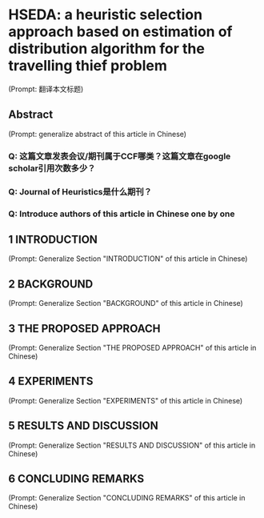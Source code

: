 # HSEDA: a heuristic selection approach based on estimation of distribution algorithm for the travelling thief problem

(Prompt: 翻译本文标题)

## Abstract

(Prompt: generalize abstract of this article in Chinese)

### Q: 这篇文章发表会议/期刊属于CCF哪类？这篇文章在google scholar引用次数多少？

### Q: Journal of Heuristics是什么期刊？

### Q: Introduce authors of this article in Chinese one by one 

## 1 INTRODUCTION

(Prompt: Generalize Section "INTRODUCTION" of this article in Chinese)

## 2 BACKGROUND

(Prompt: Generalize Section "BACKGROUND" of this article in Chinese)

## 3 THE PROPOSED APPROACH

(Prompt: Generalize Section "THE PROPOSED APPROACH" of this article in Chinese)

## 4 EXPERIMENTS

(Prompt: Generalize Section "EXPERIMENTS" of this article in Chinese)

## 5 RESULTS AND DISCUSSION

(Prompt: Generalize Section "RESULTS AND DISCUSSION" of this article in Chinese)

## 6 CONCLUDING REMARKS

(Prompt: Generalize Section "CONCLUDING REMARKS" of this article in Chinese)